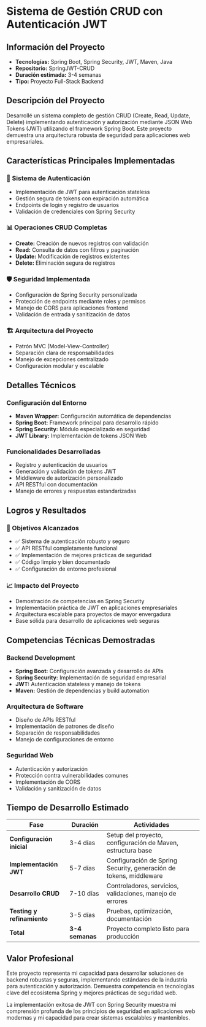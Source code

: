 # Sistema de Gestión CRUD con Autenticación JWT

## Información del Proyecto
- **Tecnologías:** Spring Boot, Spring Security, JWT, Maven, Java
- **Repositorio:** SpringJWT-CRUD
- **Duración estimada:** 3-4 semanas
- **Tipo:** Proyecto Full-Stack Backend

## Descripción del Proyecto

Desarrollé un sistema completo de gestión CRUD (Create, Read, Update, Delete) implementando autenticación y autorización mediante JSON Web Tokens (JWT) utilizando el framework Spring Boot. Este proyecto demuestra una arquitectura robusta de seguridad para aplicaciones web empresariales.

## Características Principales Implementadas

### 🔐 Sistema de Autenticación
- Implementación de JWT para autenticación stateless
- Gestión segura de tokens con expiración automática
- Endpoints de login y registro de usuarios
- Validación de credenciales con Spring Security

### 📊 Operaciones CRUD Completas
- **Create:** Creación de nuevos registros con validación
- **Read:** Consulta de datos con filtros y paginación
- **Update:** Modificación de registros existentes
- **Delete:** Eliminación segura de registros

### 🛡️ Seguridad Implementada
- Configuración de Spring Security personalizada
- Protección de endpoints mediante roles y permisos
- Manejo de CORS para aplicaciones frontend
- Validación de entrada y sanitización de datos

### 🏗️ Arquitectura del Proyecto
- Patrón MVC (Model-View-Controller)
- Separación clara de responsabilidades
- Manejo de excepciones centralizado
- Configuración modular y escalable

## Detalles Técnicos

### Configuración del Entorno
- **Maven Wrapper:** Configuración automática de dependencias
- **Spring Boot:** Framework principal para desarrollo rápido
- **Spring Security:** Módulo especializado en seguridad
- **JWT Library:** Implementación de tokens JSON Web

### Funcionalidades Desarrolladas
- Registro y autenticación de usuarios
- Generación y validación de tokens JWT
- Middleware de autorización personalizado
- API RESTful con documentación
- Manejo de errores y respuestas estandarizadas

## Logros y Resultados

### 🎯 Objetivos Alcanzados
- ✅ Sistema de autenticación robusto y seguro
- ✅ API RESTful completamente funcional
- ✅ Implementación de mejores prácticas de seguridad
- ✅ Código limpio y bien documentado
- ✅ Configuración de entorno profesional

### 📈 Impacto del Proyecto
- Demostración de competencias en Spring Security
- Implementación práctica de JWT en aplicaciones empresariales
- Arquitectura escalable para proyectos de mayor envergadura
- Base sólida para desarrollo de aplicaciones web seguras

## Competencias Técnicas Demostradas

### Backend Development
- **Spring Boot:** Configuración avanzada y desarrollo de APIs
- **Spring Security:** Implementación de seguridad empresarial
- **JWT:** Autenticación stateless y manejo de tokens
- **Maven:** Gestión de dependencias y build automation

### Arquitectura de Software
- Diseño de APIs RESTful
- Implementación de patrones de diseño
- Separación de responsabilidades
- Manejo de configuraciones de entorno

### Seguridad Web
- Autenticación y autorización
- Protección contra vulnerabilidades comunes
- Implementación de CORS
- Validación y sanitización de datos

## Tiempo de Desarrollo Estimado

| Fase | Duración | Actividades |
|------|----------|-------------|
| **Configuración inicial** | 3-4 días | Setup del proyecto, configuración de Maven, estructura base |
| **Implementación JWT** | 5-7 días | Configuración de Spring Security, generación de tokens, middleware |
| **Desarrollo CRUD** | 7-10 días | Controladores, servicios, validaciones, manejo de errores |
| **Testing y refinamiento** | 3-5 días | Pruebas, optimización, documentación |
| **Total** | **3-4 semanas** | Proyecto completo listo para producción |

## Valor Profesional

Este proyecto representa mi capacidad para desarrollar soluciones de backend robustas y seguras, implementando estándares de la industria para autenticación y autorización. Demuestra competencia en tecnologías clave del ecosistema Spring y mejores prácticas de seguridad web.

La implementación exitosa de JWT con Spring Security muestra mi comprensión profunda de los principios de seguridad en aplicaciones web modernas y mi capacidad para crear sistemas escalables y mantenibles.
